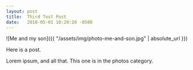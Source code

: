 ```yaml
---
layout: post
title:  Third Test Post
date:   2018-05-01 10:20:20 -0500
---
```


![Me and my son]({{ "/assets/img/photo-me-and-son.jpg" | absolute_url }})

Here is a post.

Lorem ipsum, and all that. This one is in the photos category.